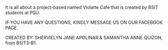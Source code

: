 It is all about a project-based named Violatte Cafe that is created by BSIT students at PSU.

IF YOU HAVE ANY QUESTIONS, KINDLY MESSAGE US ON OUR FACEBOOK PAGE.

CREATED BY: SHERVIELYN JANE APOLINAR & SAMANTHA ANNE QUIZON, from BSIT3-B1.

